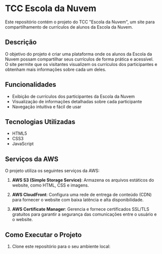 # TCC Escola da Nuvem

Este repositório contém o projeto do TCC "Escola da Nuvem", um site para compartilhamento de currículos de alunos da Escola da Nuvem.

## Descrição

O objetivo do projeto é criar uma plataforma onde os alunos da Escola da Nuvem possam compartilhar seus currículos de forma prática e acessível. O site permite que os visitantes visualizem os currículos dos participantes e obtenham mais informações sobre cada um deles.

## Funcionalidades

- Exibição de currículos dos participantes da Escola da Nuvem
- Visualização de informações detalhadas sobre cada participante
- Navegação intuitiva e fácil de usar

## Tecnologias Utilizadas

- HTML5
- CSS3
- JavaScript

## Serviços da AWS

O projeto utiliza os seguintes serviços da AWS:

1. **AWS S3 (Simple Storage Service)**: Armazena os arquivos estáticos do website, como HTML, CSS e imagens.

2. **AWS CloudFront**: Configura uma rede de entrega de conteúdo (CDN) para fornecer o website com baixa latência e alta disponibilidade.

3. **AWS Certificate Manager**: Gerencia e fornece certificados SSL/TLS gratuitos para garantir a segurança das comunicações entre o usuário e o website.

## Como Executar o Projeto

1. Clone este repositório para o seu ambiente local:

